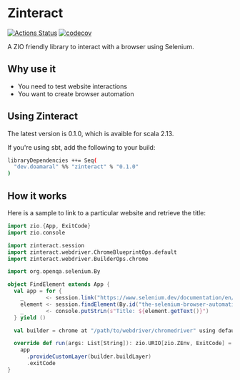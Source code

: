 # Zinteract

[![Actions Status](https://github.com/dylandoamaral/zinteract/workflows/Scala%20CI/badge.svg)](https://github.com/dylandoamaral/zinteract/actions)
[![codecov](https://codecov.io/gh/dylandoamaral/zinteract/branch/master/graph/badge.svg)](https://codecov.io/gh/dylandoamaral/zinteract)

A ZIO friendly library to interact with a browser using Selenium.

## Why use it

- You need to test website interactions
- You want to create browser automation

## Using Zinteract

The latest version is 0.1.0, which is avaible for scala 2.13.

If you're using sbt, add the following to your build:

```bash
libraryDependencies ++= Seq(
  "dev.doamaral" %% "zinteract" % "0.1.0"
)
```

## How it works

Here is a sample to link to a particular website and retrieve the title:

```scala
import zio.{App, ExitCode}
import zio.console

import zinteract.session
import zinteract.webdriver.ChromeBlueprintOps.default
import zinteract.webdriver.BuilderOps.chrome

import org.openqa.selenium.By

object FindElement extends App {
  val app = for {
    _       <- session.link("https://www.selenium.dev/documentation/en/")
    element <- session.findElement(By.id("the-selenium-browser-automation-project"))
    _       <- console.putStrLn(s"Title: ${element.getText()}")
  } yield ()

  val builder = chrome at "/path/to/webdriver/chromedriver" using default

  override def run(args: List[String]): zio.URIO[zio.ZEnv, ExitCode] =
    app
      .provideCustomLayer(builder.buildLayer)
      .exitCode
}

```
